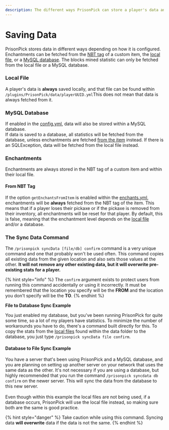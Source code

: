 ```yaml
---
description: The different ways PrisonPick can store a player's data and statistics
---
```


# Saving Data

PrisonPick stores data in different ways depending on how it is configured. Enchantments can be fetched from the [NBT tag](saving-data.md#from-nbt-tag) of a custom item, the [local file](saving-data.md#local-file), or a [MySQL database](saving-data.md#mysql-database). The blocks mined statistic can only be fetched from the local file or a MySQL database.

### Local File

A player's data is **always** saved locally, and that file can be found within `/plugins/PrisonPick/data/playerUUID.yml`This does not mean that data is always fetched from it.&#x20;

### MySQL Database

If enabled in the [config.yml](configuration-files/config.yml-1.0.2.md), data will also be stored within a MySQL database.\
If data is saved to a database, all statistics will be fetched from the database, unless enchantments are fetched [from the item](saving-data.md#from-nbt-tag) instead. If there is an SQLException, data will be fetched from the local file instead.

### Enchantments

Enchantments are always stored in the NBT tag of a custom item and within their local file.

#### From NBT Tag

If the option `getEnchantsFromItem` is enabled within the [enchants.yml](configuration-files/enchants.yml-1.0.2.md), enchantments will be **always** fetched from the NBT tag of the item. This means that if a player loses their pickaxe or if the pickaxe is removed from their inventory, all enchantments will be reset for that player. By default, this is false, meaning that the enchantment level depends on the [local file](saving-data.md#local-file) and/or a database.

### The Sync Data Command

The `/prisonpick syncData [file/db] confirm` command is a very unique command and one that probably won't be used often. This command copies all existing data from the given location and also sets those values at the other. **It will not remove any other existing data, but it will overwrite pre-existing stats for a player.**&#x20;

{% hint style="info" %}
The `confirm` argument exists to protect users from running this command accidentally or using it incorrectly. It must be remembered that the location you specify will be the **FROM** and the location you don't specify will be the **TO**.&#x20;
{% endhint %}

**File to Database Sync Example**

You just enabled my database, but you've been running PrisonPick for quite some time, so a lot of my players have statistics. To minimize the number of workarounds you have to do, there's a command built directly for this. To copy the stats from the [local files](saving-data.md#local-file) found within the data folder to the database, you just type `/prisonpick syncData file confirm`.

#### Database to File Sync Example

You have a server that's been using PrisonPick and a MySQL database, and you are planning on setting up another server on your network that uses the same data as the other. It's not necessary if you are using a database, but highly recommended that you run the command `/prisonpick syncdata db confirm` on the newer server. This will sync the data from the database to this new server.\
\
Even though within this example the local files are not being used, if a database occurs, PrisonPick will use the local file instead, so making sure both are the same is good practice.

{% hint style="danger" %}
Take caution while using this command. Syncing data **will overwrite** data if the data is not the same.
{% endhint %}
